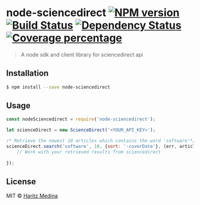 # node-sciencedirect [![NPM version][npm-image]][npm-url] [![Build Status][travis-image]][travis-url] [![Dependency Status][daviddm-image]][daviddm-url] [![Coverage percentage][coveralls-image]][coveralls-url]
> A node sdk and client library for sciencedirect api

## Installation

```sh
$ npm install --save node-sciencedirect
```

## Usage

```js
const nodeSciencedirect = require('node-sciencedirect');

let scienceDirect = new ScienceDirect('<YOUR_API_KEY>');

/* Retrieve the newest 10 articles which contains the word 'software'*/
scienceDirect.search('software', 10, {sort: '-coverDate'}, (err, articles)=>{
    // Work with your retrieved results from sciencedirect
    
});

```
## License

MIT © [Haritz Medina](https://haritzmedina.com)


[npm-image]: https://badge.fury.io/js/node-sciencedirect.svg
[npm-url]: https://npmjs.org/package/node-sciencedirect
[travis-image]: https://travis-ci.org/haritzmedina/node-sciencedirect.svg?branch=master
[travis-url]: https://travis-ci.com/haritzmedina/node-sciencedirect
[daviddm-image]: https://david-dm.org/haritzmedina/node-sciencedirect.svg?theme=shields.io
[daviddm-url]: https://david-dm.org/haritzmedina/node-sciencedirect
[coveralls-image]: https://coveralls.io/repos/haritzmedina/node-sciencedirect/badge.svg
[coveralls-url]: https://coveralls.io/r/haritzmedina/node-sciencedirect
